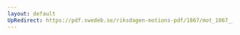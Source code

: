 ```yaml
---
layout: default
UpRedirect: https://pdf.swedeb.se/riksdagen-motions-pdf/1867/mot_1867__ak__00163.pdf
---
```

